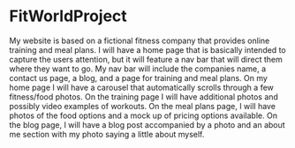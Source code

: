 # FitWorldProject
My website is based on a fictional fitness company that provides online training and meal plans.
I will have a home page that is basically intended to capture the users attention, but it will feature a nav bar that will direct them where they want to go.
My nav bar will include the companies name, a contact us page, a blog, and a page for training and meal plans.
On my home page I will have a carousel that automatically scrolls through a few fitness/food photos.
On the training page I will have additional photos and possibly video examples of workouts.
On the meal plans page, I will have photos of the food options and a mock up of pricing options available.
On the blog page, I will have a blog post accompanied by a photo and an about me section with my photo saying a little about myself.
